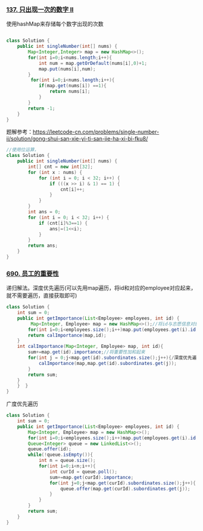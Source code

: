 ### [137. 只出现一次的数字 II](https://leetcode-cn.com/problems/single-number-ii/)

使用hashMap来存储每个数字出现的次数

```java

class Solution {
    public int singleNumber(int[] nums) {
        Map<Integer,Integer> map = new HashMap<>();
        for(int i=0;i<nums.length;i++){ 
            int num = map.getOrDefault(nums[i],0)+1;
            map.put(nums[i],num);
        }
         for(int i=0;i<nums.length;i++){ 
            if(map.get(nums[i]) ==1){
                return nums[i];
            }
        }
        return -1;
    }
}

```

题解参考：https://leetcode-cn.com/problems/single-number-ii/solution/gong-shui-san-xie-yi-ti-san-jie-ha-xi-bi-fku8/

```java
//使用位运算，
class Solution {
    public int singleNumber(int[] nums) {
        int[] cnt = new int[32];
        for (int x : nums) {
            for (int i = 0; i < 32; i++) {
                if (((x >> i) & 1) == 1) {
                    cnt[i]++;
                }
            }
        }
        int ans = 0;
        for (int i = 0; i < 32; i++) {
            if (cnt[i]%3==1) {
                ans|=(1<<i);
            }
        }
        return ans;
    }
}

```



### [690. 员工的重要性](https://leetcode-cn.com/problems/employee-importance/)

递归解法。深度优先遍历(可以先用map遍历，将id和对应的employee对应起来，就不需要遍历，直接获取即可)

```java
class Solution {
    int sum = 0;
    public int getImportance(List<Employee> employees, int id) {
         Map<Integer, Employee> map = new HashMap<>();//将id与志愿信息对应，这样可以省去遍历找到对应id的职员的步骤
        for(int i=0;i<employees.size();i++)map.put(employees.get(i).id,employees.get(i));
        return calImportance(map,id);
    }
    int calImportance(Map<Integer, Employee> map, int id){
        sum+=map.get(id).importance;//将重要性加和起来
        for(int j = 0;j<map.get(id).subordinates.size();j++){/深度优先遍历
            calImportance(map,map.get(id).subordinates.get(j));
        }
        return sum;
    }
    }  }
}
```

广度优先遍历

```java
class Solution {
    int sum = 0;
    public int getImportance(List<Employee> employees, int id) {
        Map<Integer, Employee> map = new HashMap<>();
        for(int i=0;i<employees.size();i++)map.put(employees.get(i).id,employees.get(i));
        Queue<Integer> queue = new LinkedList<>();
        queue.offer(id);
        while(!queue.isEmpty()){
            int n = queue.size();
            for(int i=0;i<n;i++){
                int curId = queue.poll();
                sum+=map.get(curId).importance;
                for(int j=0;j<map.get(curId).subordinates.size();j++){
                    queue.offer(map.get(curId).subordinates.get(j));
                }
            }
        }
        return sum;
    }
}
```

